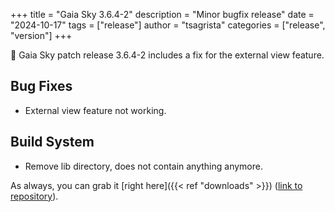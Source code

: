 +++
title = "Gaia Sky 3.6.4-2"
description = "Minor bugfix release"
date = "2024-10-17"
tags = ["release"]
author = "tsagrista"
categories = ["release", "version"]
+++

📢 Gaia Sky patch release 3.6.4-2 includes a fix for the external view feature.


<!--more-->

## Bug Fixes
- External view feature not working.

## Build System
- Remove lib directory, does not contain anything anymore.

As always, you can grab it [right here]({{< ref "downloads" >}}) ([link to repository](https://gaia.ari.uni-heidelberg.de/gaiasky/releases/3.6.4-2.3bfeec0f9)).
